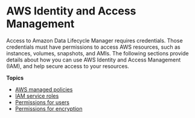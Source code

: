 # AWS Identity and Access Management<a name="dlm-prerequisites"></a>

Access to Amazon Data Lifecycle Manager requires credentials\. Those credentials must have permissions to access AWS resources, such as instances, volumes, snapshots, and AMIs\. The following sections provide details about how you can use AWS Identity and Access Management \(IAM\), and help secure access to your resources\.

**Topics**
+ [AWS managed policies](managed-policies.md)
+ [IAM service roles](service-role.md)
+ [Permissions for users](dlm-access-control.md)
+ [Permissions for encryption](dlm-access-cmk.md)